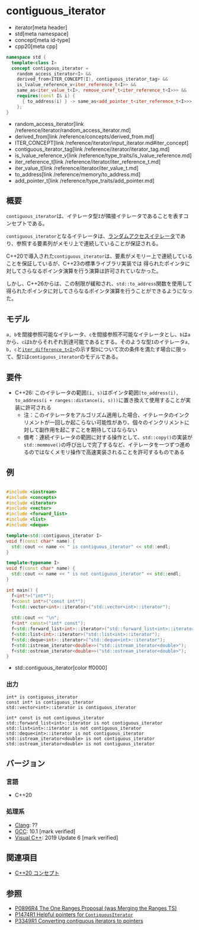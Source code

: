 # contiguous_iterator
* iterator[meta header]
* std[meta namespace]
* concept[meta id-type]
* cpp20[meta cpp]

```cpp
namespace std {
  template<class I>
  concept contiguous_iterator =
    random_access_iterator<I> &&
    derived_from<ITER_CONCEPT(I), contiguous_iterator_tag> &&
    is_lvalue_reference_v<iter_reference_t<I>> &&
    same_as<iter_value_t<I>, remove_cvref_t<iter_reference_t<I>>> &&
    requires(const I& i) {
      { to_address(i) } -> same_as<add_pointer_t<iter_reference_t<I>>>;
    };
}
```
* random_access_iterator[link /reference/iterator/random_access_iterator.md]
* derived_from[link /reference/concepts/derived_from.md]
* ITER_CONCEPT[link /reference/iterator/input_iterator.md#iter_concept]
* contiguous_iterator_tag[link /reference/iterator/iterator_tag.md]
* is_lvalue_reference_v[link /reference/type_traits/is_lvalue_reference.md]
* iter_reference_t[link /reference/iterator/iter_reference_t.md]
* iter_value_t[link /reference/iterator/iter_value_t.md]
* to_address[link /reference/memory/to_address.md]
* add_pointer_t[link /reference/type_traits/add_pointer.md]

## 概要

`contiguous_iterator`は、イテレータ型`I`が隣接イテレータであることを表すコンセプトである。

`contiguous_iterator`となるイテレータは、[ランダムアクセスイテレータ](random_access_iterator.md)であり、参照する要素列がメモリ上で連続していることが保証される。

C++20で導入された`contiguous_iterator`は、要素がメモリー上で連続していることを保証しているが、C++23の標準ライブラリ実装では
得られたポインタに対してさらなるポインタ演算を行う演算は許可されていなかった。

しかし、C++26からは、この制限が緩和され、`std::to_address`関数を使用して得られたポインタに対してさらなるポインタ演算を行うことができるようになった。

## モデル

`a, b`を間接参照可能なイテレータ、`c`を間接参照不可能なイテレータとし、`b`は`a`から、`c`は`b`からそれぞれ到達可能であるとする。そのような型`I`のイテレータ`a, b, c`と[`iter_difference_t<I>`](/reference/iterator/iter_difference_t.md)の示す型`D`について次の条件を満たす場合に限って、型`I`は`contiguous_iterator`のモデルである。

## 要件
- C++26: このイテレータの範囲`[i, s)`はポインタ範囲`[to_address(i), to_address(i + ranges::distance(i, s)))`に置き換えて使用することが実装に許可される
    - 注：このイテレータをアルゴリズム適用した場合、イテレータのインクリメントが一回しか起こらない可能性があり、個々のインクリメントに対して副作用を起こすことを期待してはならない
    - 備考：連続イテレータの範囲に対する操作として、`std::copy()`の実装が`std::memmove()`の呼び出しで完了するなど、イテレータを一つずつ進めるのではなくメモリ操作で高速実装されることを許可するものである

## 例
```cpp example

#include <iostream>
#include <concepts>
#include <iterator>
#include <vector>
#include <forward_list>
#include <list>
#include <deque>

template<std::contiguous_iterator I>
void f(const char* name) {
  std::cout << name << " is contiguous_iterator" << std::endl;
}

template<typename I>
void f(const char* name) {
  std::cout << name << " is not contiguous_iterator" << std::endl;
}

int main() {
  f<int*>("int*");
  f<const int*>("const int*");
  f<std::vector<int>::iterator>("std::vector<int>::iterator");
  
  std::cout << "\n";
  f<int* const>("int* const");
  f<std::forward_list<int>::iterator>("std::forward_list<int>::iterator");
  f<std::list<int>::iterator>("std::list<int>::iterator");
  f<std::deque<int>::iterator>("std::deque<int>::iterator");
  f<std::istream_iterator<double>>("std::istream_iterator<double>");
  f<std::ostream_iterator<double>>("std::ostream_iterator<double>");
}
```
* std::contiguous_iterator[color ff0000]

### 出力
```
int* is contiguous_iterator
const int* is contiguous_iterator
std::vector<int>::iterator is contiguous_iterator

int* const is not contiguous_iterator
std::forward_list<int>::iterator is not contiguous_iterator
std::list<int>::iterator is not contiguous_iterator
std::deque<int>::iterator is not contiguous_iterator
std::istream_iterator<double> is not contiguous_iterator
std::ostream_iterator<double> is not contiguous_iterator
```

## バージョン
### 言語
- C++20

### 処理系
- [Clang](/implementation.md#clang): ??
- [GCC](/implementation.md#gcc): 10.1 [mark verified]
- [Visual C++](/implementation.md#visual_cpp): 2019 Update 6 [mark verified]

## 関連項目

- [C++20 コンセプト](/lang/cpp20/concepts.md)

## 参照

- [P0896R4 The One Ranges Proposal (was Merging the Ranges TS)](http://www.open-std.org/jtc1/sc22/wg21/docs/papers/2018/p0896r4.pdf)
- [P1474R1 Helpful pointers for `ContiguousIterator`](http://www.open-std.org/jtc1/sc22/wg21/docs/papers/2019/p1474r1.pdf)
- [P3349R1 Converting contiguous iterators to pointers](https://open-std.org/jtc1/sc22/wg21/docs/papers/2025/p3349r1.html)